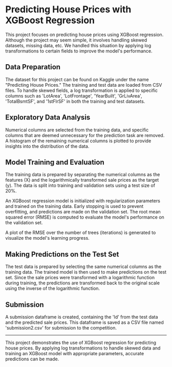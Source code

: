 # Predicting House Prices with XGBoost Regression

This project focuses on predicting house prices using XGBoost regression. Although the project may seem simple, it involves handling skewed datasets, missing data, etc. We handled this situation by applying log transformations to certain fields to improve the model's performance.

## Data Preparation

The dataset for this project can be found on Kaggle under the name "Predicting House Prices." The training and test data are loaded from CSV files. To handle skewed fields, a log transformation is applied to specific columns such as 'LotArea', 'LotFrontage', 'YearBuilt', 'GrLivArea', 'TotalBsmtSF', and '1stFlrSF' in both the training and test datasets.

## Exploratory Data Analysis

Numerical columns are selected from the training data, and specific columns that are deemed unnecessary for the prediction task are removed. A histogram of the remaining numerical columns is plotted to provide insights into the distribution of the data.

## Model Training and Evaluation

The training data is prepared by separating the numerical columns as the features (X) and the logarithmically transformed sale prices as the target (y). The data is split into training and validation sets using a test size of 20%.

An XGBoost regression model is initialized with regularization parameters and trained on the training data. Early stopping is used to prevent overfitting, and predictions are made on the validation set. The root mean squared error (RMSE) is computed to evaluate the model's performance on the validation set.

A plot of the RMSE over the number of trees (iterations) is generated to visualize the model's learning progress.

## Making Predictions on the Test Set

The test data is prepared by selecting the same numerical columns as the training data. The trained model is then used to make predictions on the test set. Since the sale prices were transformed with a logarithmic function during training, the predictions are transformed back to the original scale using the inverse of the logarithmic function.

## Submission

A submission dataframe is created, containing the 'Id' from the test data and the predicted sale prices. This dataframe is saved as a CSV file named 'submission2.csv' for submission to the competition.

---

This project demonstrates the use of XGBoost regression for predicting house prices. By applying log transformations to handle skewed data and training an XGBoost model with appropriate parameters, accurate predictions can be made.
